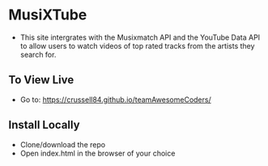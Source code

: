 # MusiXTube

* This site intergrates with the Musixmatch API and the YouTube Data API to allow users to watch videos of top rated tracks from the artists they search for.

## To View Live

* Go to: https://crussell84.github.io/teamAwesomeCoders/ 

## Install Locally

* Clone/download the repo
* Open index.html in the browser of your choice